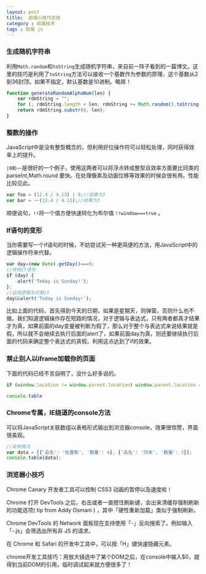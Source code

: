 ```yaml
---
layout: post
title:  前端小技巧总结
category : 前端技术
tags : 前端 js
---
```




### 生成随机字符串

利用`Math.random`和`toString`生成随机字符串，来自前一阵子看到的一篇博文。这里的技巧是利用了`toString`方法可以接收一个基数作为参数的原理，这个基数从2到36封顶。如果不指定，默认基数是10进制。略屌！    


```javascript
function generateRandomAlphaNum(len) {
    var rdmString = "";
    for (; rdmString.length < len; rdmString += Math.random().toString(36).substr(2));
    return rdmString.substr(0, len);
}
```

### 整数的操作

JavaScript中是没有整型概念的，但利用好位操作符可以轻松处理，同时获得效率上的提升。

`|0和~~`是很好的一个例子，使用这两者可以将浮点转成整型且效率方面要比同类的parseInt,Math.round 要快。在处理像素及动画位移等效果的时候会很有用。性能比较见此。

```javascript
var foo = (12.4 / 4.13) | 0;//结果为3
var bar = ~~(12.4 / 4.13);//结果为3
```

 顺便说句，`!!`将一个值方便快速转化为布尔值 `!!window===true` 。





### If语句的变形

当你需要写一个if语句的时候，不妨尝试另一种更简便的方法，用JavaScript中的逻辑操作符来代替。

```javascript
var day=(new Date).getDay()===0;
//传统if语句
if (day) {
	alert('Today is Sunday!');
};
//运用逻辑与代替if
day&&alert('Today is Sunday!');
```

比如上面的代码，首先得到今天的日期，如果是星期天，则弹窗，否则什么也不做。我们知道逻辑操作存在短路的情况，对于逻辑与表达式，只有两者都真才结果才为真，如果前面的day变量被判断为假了，那么对于整个与表达式来说结果就是假，所以就不会继续去执行后面的alert了，如果前面day为真，则还要继续执行后面的代码来确定整个表达式的真假。利用这点达到了if的效果。



### 禁止别人以iframe加载你的页面

下面的代码已经不言自明了，没什么好多说的。

```javascript
if (window.location != window.parent.location) window.parent.location = window.location;

console.table
```

### Chrome专属，IE绕道的console方法

可以将JavaScript关联数组以表格形式输出到浏览器console，效果很惊赞，界面很美观。

```javascript
//采购情况
var data = [{'品名': '杜雷斯', '数量': 4}, {'品名': '冈本', '数量': 3}];
console.table(data);
```

### 浏览器小技巧

Chrome Canary 开发者工具可以控制 CSS3 动画的暂停以及速度啦！

Chrome 打开 DevTools 之后，右击或者一直摁住刷新键，会出来清缓存强制刷新的功能选项( tip from Addy Osmani ) ，其中「硬性重新加载」类似于强制刷新。

 Chrome DevTools 的 Network 面板现在支持使用「-」反向搜索了。例如输入「-.js」会筛选出所有非 JS 的请求。
 
在 Chrome 和 Safari 的开发中工具中，可以按「H」键快速隐藏元素。

chrome开发工具技巧：用放大镜选中了某个DOM之后，在console中输入$0，就得到当前DOM的引用，临时调试起来就方便很多了！

